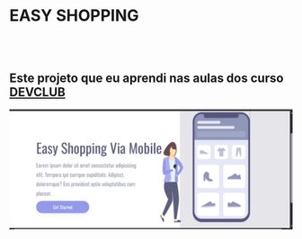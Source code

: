 <h1>EASY SHOPPING</h1>
<br>
<br>
<h2>Este projeto que eu aprendi nas aulas dos curso <a href="https://rodolfomori.com.br/devclub">DEVCLUB</a></h2>

<img src="https://github.com/sw25rfWelSIL/EASY-shopping/blob/main/imagem.desktop.png?raw=true"/>

